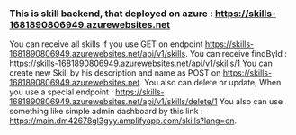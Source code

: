 ### This is skill backend, that deployed on azure : https://skills-1681890806949.azurewebsites.net

You can receive all skills if you use GET on endpoint https://skills-1681890806949.azurewebsites.net/api/v1/skills.
You can receive findById : https://skills-1681890806949.azurewebsites.net/api/v1/skills/1
You can create new Skill by his description and name as POST on https://skills-1681890806949.azurewebsites.net.
You also can delete or update, When you use a special endpoint : https://skills-1681890806949.azurewebsites.net/api/v1/skills/delete/1
You also can use something like simple admin dashboard by this link : https://main.dm42678gl3gyy.amplifyapp.com/skills?lang=en.
